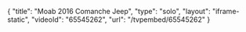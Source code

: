 {
    "title": "Moab 2016 Comanche Jeep",
    "type": "solo",
    "layout": "iframe-static",
    "videoId": "65545262",
    "url": "\/tvpembed\/65545262"
}